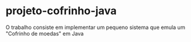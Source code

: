 # projeto-cofrinho-java
O trabalho consiste em implementar um pequeno sistema que emula um "Cofrinho de moedas" em Java
